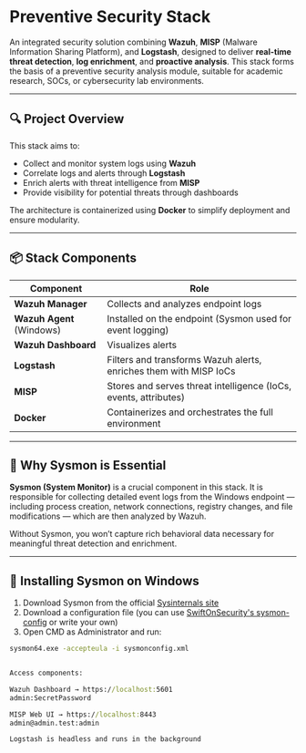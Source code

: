 # Preventive Security Stack

An integrated security solution combining **Wazuh**, **MISP** (Malware Information Sharing Platform), and **Logstash**, designed to deliver **real-time threat detection**, **log enrichment**, and **proactive analysis**. This stack forms the basis of a preventive security analysis module, suitable for academic research, SOCs, or cybersecurity lab environments.

---

## 🔍 Project Overview

This stack aims to:
- Collect and monitor system logs using **Wazuh**
- Correlate logs and alerts through **Logstash**
- Enrich alerts with threat intelligence from **MISP**
- Provide visibility for potential threats through dashboards

The architecture is containerized using **Docker** to simplify deployment and ensure modularity.

---

## 📦 Stack Components

| Component | Role |
|----------|------|
| **Wazuh Manager** | Collects and analyzes endpoint logs |
| **Wazuh Agent** (Windows) | Installed on the endpoint (Sysmon used for event logging) |
| **Wazuh Dashboard** | Visualizes alerts |
| **Logstash** | Filters and transforms Wazuh alerts, enriches them with MISP IoCs |
| **MISP** | Stores and serves threat intelligence (IoCs, events, attributes) |
| **Docker** | Containerizes and orchestrates the full environment |

---

## 🧠 Why Sysmon is Essential

**Sysmon (System Monitor)** is a crucial component in this stack. It is responsible for collecting detailed event logs from the Windows endpoint — including process creation, network connections, registry changes, and file modifications — which are then analyzed by Wazuh.

Without Sysmon, you won’t capture rich behavioral data necessary for meaningful threat detection and enrichment.

---

## 🏁 Installing Sysmon on Windows

1. Download Sysmon from the official [Sysinternals site](https://learn.microsoft.com/en-us/sysinternals/downloads/sysmon)
2. Download a configuration file (you can use [SwiftOnSecurity's sysmon-config](https://github.com/SwiftOnSecurity/sysmon-config) or write your own)
3. Open CMD as Administrator and run:

```cmd
sysmon64.exe -accepteula -i sysmonconfig.xml


Access components:

Wazuh Dashboard → https://localhost:5601
admin:SecretPassword

MISP Web UI → https://localhost:8443
admin@admin.test:admin

Logstash is headless and runs in the background
